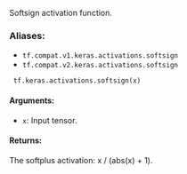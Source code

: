 
Softsign activation function.
### Aliases:
- `tf.compat.v1.keras.activations.softsign`
- `tf.compat.v2.keras.activations.softsign`

```
 tf.keras.activations.softsign(x)
```
#### Arguments:
- `x`: Input tensor.
#### Returns:

The softplus activation: x / (abs(x) + 1).
